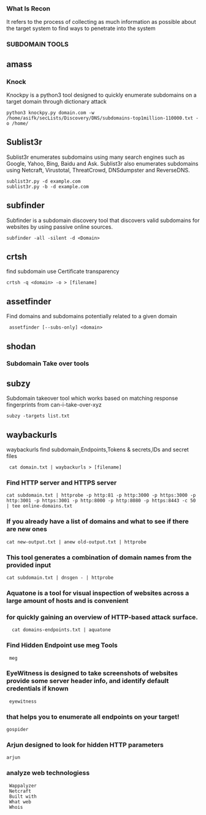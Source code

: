 ### What Is Recon

 It refers to the process of collecting as much information as possible about the target system to find ways to penetrate into the system

### SUBDOMAIN TOOLS
   
## amass
    
    
### Knock
   Knockpy is a python3 tool designed to quickly enumerate subdomains on a target domain through dictionary attack 
   
    python3 knockpy.py domain.com -w /home/asifk/secLists/Discovery/DNS/subdomains-top1million-110000.txt -o /home/
    
## Sublist3r
   Sublist3r enumerates subdomains using many search engines such as Google, Yahoo, Bing, Baidu and Ask.
   Sublist3r also enumerates subdomains using Netcraft, Virustotal, ThreatCrowd, DNSdumpster and ReverseDNS.
   
    sublist3r.py -d example.com
    sublist3r.py -b -d example.com
     
  ## subfinder
  Subfinder is a subdomain discovery tool that discovers valid subdomains for websites by using passive online sources.
  
    subfinder -all -silent -d <Domain>
 

  ## crtsh
  find subdomain use Certificate transparency 
  
    crtsh -q <domain> -o > [filename]
    
  ## assetfinder
  Find domains and subdomains potentially related to a given domain
  
     assetfinder [--subs-only] <domain>
     
     
  ## shodan
  
  
### Subdomain Take over tools
  
 ## subzy
 Subdomain takeover tool which works based on matching response fingerprints from can-i-take-over-xyz

    subzy -targets list.txt
   
  ## waybackurls
   waybackurls find subdomain,Endpoints,Tokens & secrets,IDs and secret files
    
     cat domain.txt | waybackurls > [filename]
  
  ### Find HTTP server and HTTPS server 
  
    cat subdomain.txt | httprobe -p http:81 -p http:3000 -p https:3000 -p http:3001 -p https:3001 -p http:8000 -p http:8080 -p https:8443 -c 50 
    | tee online-domains.txt
    
  ### If you already have a list of domains and what to see if there are new ones
  
    cat new-output.txt | anew old-output.txt | httprobe
    
    
  ### This tool generates a combination of domain names from the provided input
  
    cat subdomain.txt | dnsgen - | httprobe
    
  ### Aquatone is a tool for visual inspection of websites across a large amount of hosts and is convenient 
  ### for quickly gaining an overview of HTTP-based attack surface.
  
      cat domains-endpoints.txt | aquatone
      
  ### Find Hidden Endpoint use meg Tools
  
     meg 
     
  ### EyeWitness is designed to take screenshots of websites provide some server header info, and identify default credentials if known
  
     eyewitness
     
  ### that helps you to enumerate all endpoints on your target!
    gospider
    
  ### Arjun designed to look for hidden HTTP parameters
  
    arjun
  
  ### analyze web technologiess 
  
     Wappalyzer
     Netcraft
     Built with
     What web
     Whois
